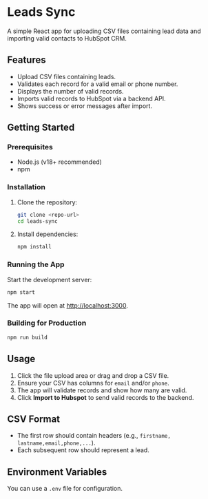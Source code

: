 # Leads Sync

A simple React app for uploading CSV files containing lead data and importing valid contacts to HubSpot CRM.

## Features

- Upload CSV files containing leads.
- Validates each record for a valid email or phone number.
- Displays the number of valid records.
- Imports valid records to HubSpot via a backend API.
- Shows success or error messages after import.

## Getting Started

### Prerequisites

- Node.js (v18+ recommended)
- npm

### Installation

1. Clone the repository:
   ```sh
   git clone <repo-url>
   cd leads-sync
   ```
2. Install dependencies:
   ```sh
   npm install
   ```

### Running the App

Start the development server:

```sh
npm start
```

The app will open at [http://localhost:3000](http://localhost:3000).

### Building for Production

```sh
npm run build
```

## Usage

1. Click the file upload area or drag and drop a CSV file.
2. Ensure your CSV has columns for `email` and/or `phone`.
3. The app will validate records and show how many are valid.
4. Click **Import to Hubspot** to send valid records to the backend.

## CSV Format

- The first row should contain headers (e.g., `firstname, lastname,email,phone,...`).
- Each subsequent row should represent a lead.

## Environment Variables

You can use a `.env` file for configuration.
